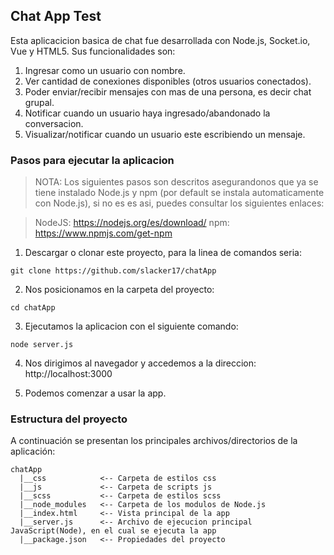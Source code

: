 ## Chat App Test

Esta aplicacicion basica de chat fue desarrollada con Node.js, Socket.io, Vue y HTML5.
Sus funcionalidades son:
1. Ingresar como un usuario con nombre.
2. Ver cantidad de conexiones disponibles (otros usuarios conectados).
3. Poder enviar/recibir mensajes con mas de una persona, es decir chat grupal.
4. Notificar cuando un usuario haya ingresado/abandonado la conversacion.
5. Visualizar/notificar cuando un usuario este escribiendo un mensaje.

### Pasos para ejecutar la aplicacion

>NOTA: Los siguientes pasos son descritos asegurandonos que ya se tiene instalado Node.js y npm (por default se instala automaticamente con Node.js), si no es es asi, puedes consultar los siguientes enlaces:

>NodeJS: https://nodejs.org/es/download/
>npm: https://www.npmjs.com/get-npm

1. Descargar o clonar este proyecto, para la linea de comandos seria:
```
git clone https://github.com/slacker17/chatApp
```
2. Nos posicionamos en la carpeta del proyecto:
```
cd chatApp
```
3. Ejecutamos la aplicacion con el siguiente comando:
```
node server.js
```
4. Nos dirigimos al navegador y  accedemos a la direccion: http://localhost:3000

5. Podemos comenzar a usar la app.

### Estructura del proyecto

A continuación se presentan los principales archivos/directorios de la aplicación:

```
chatApp
  |__css            <-- Carpeta de estilos css
  |__js             <-- Carpeta de scripts js
  |__scss           <-- Carpeta de estilos scss
  |__node_modules   <-- Carpeta de los modulos de Node.js
  |__index.html     <-- Vista principal de la app
  |__server.js      <-- Archivo de ejecucion principal JavaScript(Node), en el cual se ejecuta la app
  |__package.json   <-- Propiedades del proyecto
  ```
